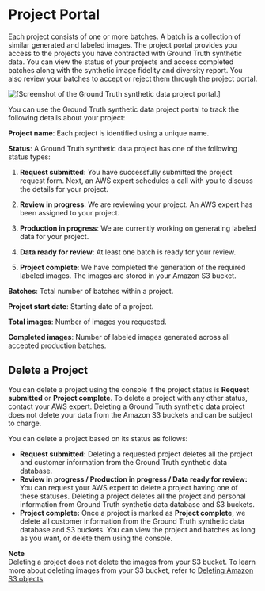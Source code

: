 # Project Portal<a name="gts-project-portal"></a>

Each project consists of one or more batches\. A batch is a collection of similar generated and labeled images\. The project portal provides you access to the projects you have contracted with Ground Truth synthetic data\. You can view the status of your projects and access completed batches along with the synthetic image fidelity and diversity report\. You also review your batches to accept or reject them through the project portal\.

![\[Screenshot of the Ground Truth synthetic data project portal.\]](http://docs.aws.amazon.com/sagemaker/latest/dg/images/gts-project-portal.png)

You can use the Ground Truth synthetic data project portal to track the following details about your project:

**Project name**: Each project is identified using a unique name\.

**Status**: A Ground Truth synthetic data project has one of the following status types:

1. **Request submitted**: You have successfully submitted the project request form\. Next, an AWS expert schedules a call with you to discuss the details for your project\.

1. **Review in progress**: We are reviewing your project\. An AWS expert has been assigned to your project\.

1. **Production in progress**: We are currently working on generating labeled data for your project\.

1. **Data ready for review**: At least one batch is ready for your review\.

1. **Project complete**: We have completed the generation of the required labeled images\. The images are stored in your Amazon S3 bucket\.

**Batches**: Total number of batches within a project\.

**Project start date**: Starting date of a project\.

**Total images**: Number of images you requested\.

**Completed images**: Number of labeled images generated across all accepted production batches\.

## Delete a Project<a name="gts-project-portal-del"></a>

You can delete a project using the console if the project status is **Request submitted** or **Project complete**\. To delete a project with any other status, contact your AWS expert\. Deleting a Ground Truth synthetic data project does not delete your data from the Amazon S3 buckets and can be subject to charge\.

You can delete a project based on its status as follows:
+ **Request submitted:** Deleting a requested project deletes all the project and customer information from the Ground Truth synthetic data database\.
+ **Review in progress / Production in progress / Data ready for review:** You can request your AWS expert to delete a project having one of these statuses\. Deleting a project deletes all the project and personal information from Ground Truth synthetic data database and S3 buckets\.
+ **Project complete:** Once a project is marked as **Project complete**, we delete all customer information from the Ground Truth synthetic data database and S3 buckets\. You can view the project and batches as long as you want, or delete them using the console\.

**Note**  
 Deleting a project does not delete the images from your S3 bucket\. To learn more about deleting images from your S3 bucket, refer to [Deleting Amazon S3 objects](https://docs.aws.amazon.com/AmazonS3/latest/userguide/DeletingObjects.html)\. 